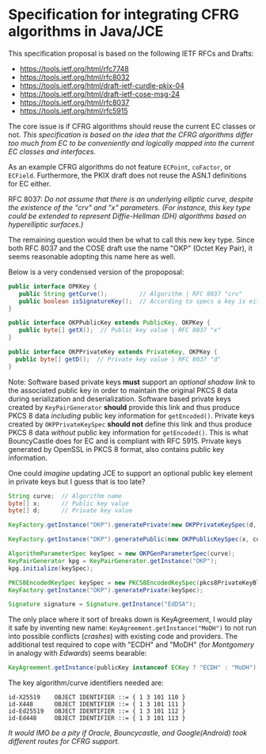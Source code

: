 # Specification for integrating CFRG algorithms in Java/JCE
This specification proposal is based on the following IETF RFCs and Drafts:
- https://tools.ietf.org/html/rfc7748
- https://tools.ietf.org/html/rfc8032
- https://tools.ietf.org/html/draft-ietf-curdle-pkix-04
- https://tools.ietf.org/html/draft-ietf-cose-msg-24
- https://tools.ietf.org/html/rfc8037
- https://tools.ietf.org/html/rfc5915

The core issue is if CFRG algorithms should reuse the current EC classes or not.  *This specification is based
on the idea that the CFRG algorithms differ too much from EC to be conveniently
and logically mapped into the current EC classes and interfaces.*

As an example CFRG algorithms do not feature `ECPoint`, `coFactor`, or `ECField`.  Furthermore, the PKIX draft does not reuse the
ASN.1 definitions for EC either.

RFC 8037: *Do not assume that there is an underlying elliptic curve,
   despite the existence of the "crv" and "x" parameters.  (For
   instance, this key type could be extended to represent Diffie-Hellman
   (DH) algorithms based on hyperelliptic surfaces.)*

The remaining question would then be what to call this new key type.
Since both RFC 8037 and the COSE draft use the name "OKP" (Octet Key Pair), it seems reasonable adopting this name here as well.

Below is a very condensed version of the propoposal:

```java
public interface OPKKey {
   public String getCurve();         // Algorithm | RFC 8037 "crv"
   public boolean isSignatureKey();  // According to specs a key is either Signature or DH
}
```

```java
public interface OKPPublicKey extends PublicKey, OKPKey {
   public byte[] getX();  // Public key value | RFC 8037 "x"
}
```

```java
public interface OKPPrivateKey extends PrivateKey, OKPKey {
  public byte[] getD();  // Private key value | RFC 8037 "d"
}
```
Note: Software based private keys **must** support an *optional shadow link* to the associated public key
in order to maintain the original PKCS 8 data during serialization and deserialization.
Software based private keys created by `KeyPairGenerator` **should** provide
this link and thus produce PKCS 8 data *including* public key information for `getEncoded()`.
Private keys created by `OKPPrivateKeySpec` **should not** define this link and thus
produce PKCS 8 data *without* public key information for `getEncoded()`. This is
what BouncyCastle does for EC and is compliant with RFC 5915.  Private keys generated by
OpenSSL in PKCS 8 format, also contains public key information.

One could *imagine* updating JCE to support an optional public key element in private keys but I guess that is too late?

```java
String curve;  // Algorithm name
byte[] x;      // Public key value
byte[] d;      // Private key value
```

```java
KeyFactory.getInstance("OKP").generatePrivate(new OKPPrivateKeySpec(d, curve));
```

```java
KeyFactory.getInstance("OKP").generatePublic(new OKPPublicKeySpec(x, curve));
```

```java
AlgorithmParameterSpec keySpec = new OKPGenParameterSpec(curve);
KeyPairGenerator kpg = KeyPairGenerator.getInstance("OKP");
kpg.initialize(keySpec);
```

```java
PKCS8EncodedKeySpec keySpec = new PKCS8EncodedKeySpec(pkcs8PrivateKeyBlob);
KeyFactory.getInstance("OKP").generatePrivate(keySpec);
```

```java
Signature signature = Signature.getInstance("EdDSA");
```

The only place where it sort of breaks down is KeyAgreement, I would play it safe by inventing new name:
`KeyAgreement.getInstance("MoDH")` 
to not run into possible conflicts (_crashes_) with existing code and providers.  The additional test required to cope with "ECDH" and "MoDH" (for _Montgomery_ in analogy with _Edwards_) seems bearable:
```java
KeyAgreement.getInstance(publicKey instanceof ECKey ? "ECDH" : "MoDH");
```

 The key algorithm/curve identifiers needed are:
  ```
 id-X25519    OBJECT IDENTIFIER ::= { 1 3 101 110 }
 id-X448      OBJECT IDENTIFIER ::= { 1 3 101 111 }
 id-Ed25519   OBJECT IDENTIFIER ::= { 1 3 101 112 }
 id-Ed448     OBJECT IDENTIFIER ::= { 1 3 101 113 }
```
_It would IMO be a pity if Oracle, Bouncycastle, and Google(Android) took different routes for CFRG support._
